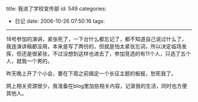 title: 我进了学校宣传部
id: 549
categories:
  - 日记
date: 2006-10-26 07:50:16
tags:
---

18号参加的演讲，紧张死了，一下台什么都忘记了，都不知道自己说过什么了，我连演讲稿都没用，本来是写了两份的，但就是怕太紧张忘词，所以决定临场发挥，但还是很紧张，不过没想到这样也进去了，参加竞选的有11个人，只选了五个人，就我一个男的。

昨天晚上开了个小会，要在下周之前搞定一个长征主题的板报，愁死我了。

网上相关资源很少，我准备在blog里加些相关内容，记录我的生活，同时也方便其他人。